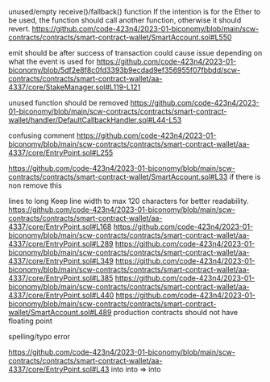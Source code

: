 unused/empty receive()/fallback() function
If the intention is for the Ether to be used, the function should call another function, otherwise it should revert. 
https://github.com/code-423n4/2023-01-biconomy/blob/main/scw-contracts/contracts/smart-contract-wallet/SmartAccount.sol#L550

emit should be after success of transaction
could cause issue depending on what the event is used for
https://github.com/code-423n4/2023-01-biconomy/blob/5df2e8f8c0fd3393b9ecdad9ef356955f07fbbdd/scw-contracts/contracts/smart-contract-wallet/aa-4337/core/StakeManager.sol#L119-L121


unused function should be removed
https://github.com/code-423n4/2023-01-biconomy/blob/main/scw-contracts/contracts/smart-contract-wallet/handler/DefaultCallbackHandler.sol#L44-L53

confusing comment 
https://github.com/code-423n4/2023-01-biconomy/blob/main/scw-contracts/contracts/smart-contract-wallet/aa-4337/core/EntryPoint.sol#L255

https://github.com/code-423n4/2023-01-biconomy/blob/main/scw-contracts/contracts/smart-contract-wallet/SmartAccount.sol#L33
if there is non remove this

lines to long 
Keep line width to max 120 characters for better readability.
https://github.com/code-423n4/2023-01-biconomy/blob/main/scw-contracts/contracts/smart-contract-wallet/aa-4337/core/EntryPoint.sol#L168
https://github.com/code-423n4/2023-01-biconomy/blob/main/scw-contracts/contracts/smart-contract-wallet/aa-4337/core/EntryPoint.sol#L289
https://github.com/code-423n4/2023-01-biconomy/blob/main/scw-contracts/contracts/smart-contract-wallet/aa-4337/core/EntryPoint.sol#L349
https://github.com/code-423n4/2023-01-biconomy/blob/main/scw-contracts/contracts/smart-contract-wallet/aa-4337/core/EntryPoint.sol#L385
https://github.com/code-423n4/2023-01-biconomy/blob/main/scw-contracts/contracts/smart-contract-wallet/aa-4337/core/EntryPoint.sol#L440
https://github.com/code-423n4/2023-01-biconomy/blob/main/scw-contracts/contracts/smart-contract-wallet/SmartAccount.sol#L489
production contracts should not have floating point

spelling/typo error 

https://github.com/code-423n4/2023-01-biconomy/blob/main/scw-contracts/contracts/smart-contract-wallet/aa-4337/core/EntryPoint.sol#L43
into into => into